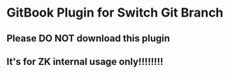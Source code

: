 GitBook Plugin for Switch Git Branch
==============

## Please DO NOT download this plugin
## It's for ZK internal usage only!!!!!!!!

